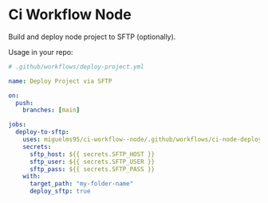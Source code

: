 # Ci Workflow Node

Build and deploy node project to SFTP (optionally).

Usage in your repo:

```yml
# .github/workflows/deploy-project.yml

name: Deploy Project via SFTP

on:
  push:
    branches: [main]

jobs:
  deploy-to-sftp:
    uses: miguelms95/ci-workflow--node/.github/workflows/ci-node-deploy.yml@main
    secrets:
      sftp_host: ${{ secrets.SFTP_HOST }}
      sftp_user: ${{ secrets.SFTP_USER }}
      sftp_pass: ${{ secrets.SFTP_PASS }}
    with:
      target_path: "my-folder-name"
      deploy_sftp: true
```